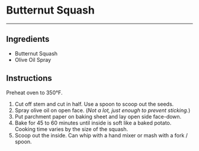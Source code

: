 # Butternut Squash
---
## Ingredients
- Butternut Squash
- Olive Oil Spray

## Instructions
Preheat oven to 350°F.

1. Cut off stem and cut in half. Use a spoon to scoop out the seeds.
2. Spray olive oil on open face. (_Not a lot, just enough to prevent sticking._)
3. Put parchment paper on baking sheet and lay open side face-down.
4. Bake for 45 to 60 minutes until inside is soft like a baked potato. Cooking time varies by the size of the squash.
5. Scoop out the inside. Can whip with a hand mixer or mash with a fork / spoon.
